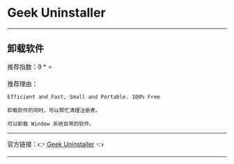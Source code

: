 # Geek Uninstaller

---

## 卸载软件

推荐指数：9 * ⭐

推荐理由：

    Efficient and Fast, Small and Portable. 100% Free

    卸载软件的同时，可以帮忙清理注册表。

    可以卸载 Window 系统自带的软件。

---






官方链接：👉 [Geek Uninstaller](
https://geekuninstaller.com/
) 👈


---




















